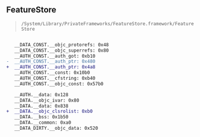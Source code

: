 ## FeatureStore

> `/System/Library/PrivateFrameworks/FeatureStore.framework/FeatureStore`

```diff

   __DATA_CONST.__objc_protorefs: 0x48
   __DATA_CONST.__objc_superrefs: 0x80
   __AUTH_CONST.__auth_got: 0xb10
-  __AUTH_CONST.__auth_ptr: 0x480
+  __AUTH_CONST.__auth_ptr: 0x4a8
   __AUTH_CONST.__const: 0x10b0
   __AUTH_CONST.__cfstring: 0xb40
   __AUTH_CONST.__objc_const: 0x57b0

   __AUTH.__data: 0x128
   __DATA.__objc_ivar: 0x80
   __DATA.__data: 0x838
+  __DATA.__objc_clsrolist: 0xb0
   __DATA.__bss: 0x1b50
   __DATA.__common: 0xa0
   __DATA_DIRTY.__objc_data: 0x520

```
